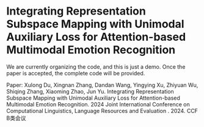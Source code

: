 # Integrating Representation Subspace Mapping with Unimodal Auxiliary Loss for Attention-based Multimodal Emotion Recognition
We are currently organizing the code, and this is just a demo. Once the paper is accepted, the complete code will be provided.

Paper: Xulong Du, Xingnan Zhang, Dandan Wang, Yingying Xu, Zhiyuan Wu, Shiqing Zhang, Xiaoming Zhao, Jun Yu. Integrating Representation Subspace Mapping with Unimodal Auxiliary Loss for Attention-based Multimodal Emotion Recognition. 2024 Joint International Conference on Computational Linguistics, Language Resources and Evaluation . 2024. CCF B类会议
